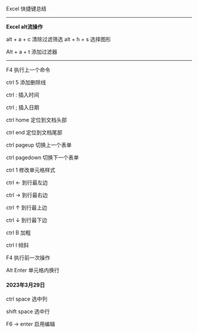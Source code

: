 Excel 快捷键总结

---

**Excel alt流操作**

alt + a + c 清除过滤筛选
alt + h + s 选择图形

Alt + a + t  添加过滤器

---

F4 执行上一个命令

ctrl 5 添加删除线

ctrl : 插入时间

ctrl ; 插入日期

ctrl home 定位到文档头部

ctrl end 定位到文档尾部

ctrl pageup 切换上一个表单

ctrl pagedown 切换下一个表单

ctrl 1 修改单元格样式

ctrl ← 到行最左边

ctrl → 到行最右边

ctrl ↑ 到行最上边

ctrl ↓ 到行最下边

ctrl B 加粗

ctrl I 倾斜

F4 执行前一次操作

Alt Enter 单元格内换行

#### 2023年3月29日

ctrl space 选中列

shift space 选中行

F6 → enter 启用编辑